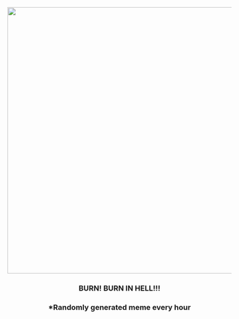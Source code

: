 <p align="center">
        <img src="https://i.redd.it/jlu7qnu7zyt91.jpg" width="600" height="600">
        </p>
        <h3 align="center">BURN! BURN IN HELL!!!</h3>
        <h3 align="center">*Randomly generated meme every hour</h3>
    